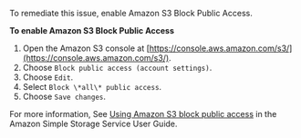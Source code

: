 To remediate this issue, enable Amazon S3 Block Public Access.

**To enable Amazon S3 Block Public Access**

1. Open the Amazon S3 console at [https://console.aws.amazon.com/s3/](https://console.aws.amazon.com/s3/).
2. Choose `Block public access (account settings)`.
3. Choose `Edit`.
4. Select `Block \*all\* public access`.
5. Choose `Save changes`.

For more information, See [Using Amazon S3 block public access](https://docs.aws.amazon.com/AmazonS3/latest/dev/access-control-block-public-access.html) in the Amazon Simple Storage Service User Guide.
